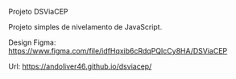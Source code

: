 Projeto DSViaCEP

Projeto simples de nivelamento de JavaScript.

Design Figma: https://www.figma.com/file/idfHqxib6cRdqPQIcCy8HA/DSViaCEP

Url: https://andoliver46.github.io/dsviacep/
